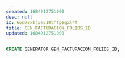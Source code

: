 ```yaml
---
created: 1684912751000
desc: null
id: 6od78xkj3e518tftpegxl4f
title: GEN_FACTURACION_FOLIOS_ID
updated: 1684912751000
---
```


```sql
CREATE GENERATOR GEN_FACTURACION_FOLIOS_ID;
```